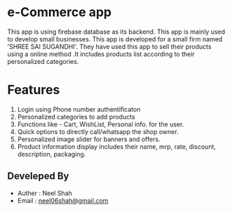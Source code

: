 # e-Commerce app
This app is using firebase database as its backend.  This app is mainly used to develop small businesses.  This app is developed for a small firm named 'SHREE SAI SUGANDHI'. They have used this app to sell their products using a online method .It includes products list according to their personalized categories.

# Features
1. Login using Phone number authentificaton
2. Personalized categories to add products
3. Functions like - Cart, WishList, Personal info. for the user.
4. Quick options to directly call/whatsapp the shop owner.
5. Personalized image slider for banners and offers.
6. Product information display includes their name, mrp, rate, discount, description, packaging.

## Develeped By
* Auther : Neel Shah
* Email  : neel06shah@gmail.com
